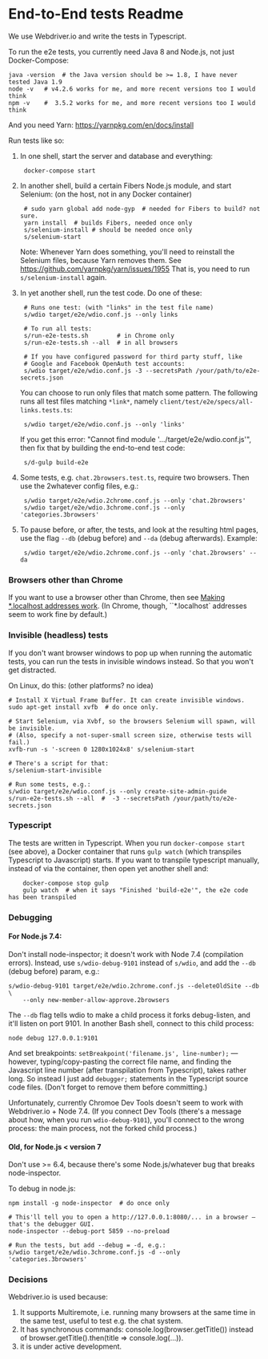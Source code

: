 End-to-End tests Readme
===================

We use Webdriver.io and write the tests in Typescript.

To run the e2e tests, you currently need Java 8 and Node.js, not just Docker-Compose:

    java -version  # the Java version should be >= 1.8, I have never tested Java 1.9
    node -v   # v4.2.6 works for me, and more recent versions too I would think
    npm -v    #  3.5.2 works for me, and more recent versions too I would think

And you need Yarn: https://yarnpkg.com/en/docs/install


Run tests like so:

1. In one shell, start the server and database and everything:

        docker-compose start

1. In another shell, build a certain Fibers Node.js module, and start Selenium: (on the host,
   not in any Docker container)

        # sudo yarn global add node-gyp  # needed for Fibers to build? not sure.
        yarn install  # builds Fibers, needed once only
        s/selenium-install # should be needed once only
        s/selenium-start

    Note: Whenever Yarn does something, you'll need to reinstall the Selenium files, because
    Yarn removes them. See https://github.com/yarnpkg/yarn/issues/1955
    That is, you need to run `s/selenium-install` again.

1. In yet another shell, run the test code. Do one of these:

        # Runs one test: (with "links" in the test file name)
        s/wdio target/e2e/wdio.conf.js --only links

        # To run all tests:
        s/run-e2e-tests.sh        # in Chrome only
        s/run-e2e-tests.sh --all  # in all browsers

        # If you have configured password for third party stuff, like
        # Google and Facebook OpenAuth test accounts:
        s/wdio target/e2e/wdio.conf.js -3 --secretsPath /your/path/to/e2e-secrets.json

    You can choose to run only files that match some pattern. The following runs
    all test files matching `*link*`, namely `client/test/e2e/specs/all-links.tests.ts`:

        s/wdio target/e2e/wdio.conf.js --only 'links'

    If you get this error: "Cannot find module '.../target/e2e/wdio.conf.js'", then
    fix that by building the end-to-end test code:

        s/d-gulp build-e2e

1. Some tests, e.g. `chat.2browsers.test.ts`, require two browsers. Then use the 2whatever config files, e.g.:

        s/wdio target/e2e/wdio.2chrome.conf.js --only 'chat.2browsers'
        s/wdio target/e2e/wdio.3chrome.conf.js --only 'categories.3browsers'

1. To pause before, or after, the tests, and look at the resulting html pages, use the flag
    `--db` (debug before) and `--da` (debug afterwards). Example:

        s/wdio target/e2e/wdio.2chrome.conf.js --only 'chat.2browsers' --da


### Browsers other than Chrome

If you want to use a browser other than Chrome, then see [Making *.localhost addresses work](./wildcard-dot-localhost.md).
(In Chrome, though, ``*.localhost` addresses seem to work fine by default.)


### Invisible (headless) tests

If you don't want browser windows to pop up when running the automatic tests, you can run
the tests in invisible windows instead. So that you won't get distracted.

On Linux, do this: (other platforms? no idea)

    # Install X Virtual Frame Buffer. It can create invisible windows.
    sudo apt-get install xvfb  # do once only.

    # Start Selenium, via Xvbf, so the browsers Selenium will spawn, will be invisible.
    # (Also, specify a not-super-small screen size, otherwise tests will fail.)
    xvfb-run -s '-screen 0 1280x1024x8' s/selenium-start

    # There's a script for that:
    s/selenium-start-invisible

    # Run some tests, e.g.:
    s/wdio target/e2e/wdio.conf.js --only create-site-admin-guide
    s/run-e2e-tests.sh --all  #  -3 --secretsPath /your/path/to/e2e-secrets.json


### Typescript

The tests are written in Typescript. When you run `docker-compose start` (see above), a Docker container
that runs `gulp watch` (which transpiles Typescript to Javascript) starts. If you want to
transpile typescript manually, instead of via the container, then open yet another shell and:

        docker-compose stop gulp
        gulp watch  # when it says "Finished 'build-e2e'", the e2e code has been transpiled


### Debugging

#### For Node.js 7.4:

Don't install node-inspector; it doesn't work with Node 7.4 (compilation errors). Instead,
use `s/wdio-debug-9101` instead of `s/wdio`, and add the `--db` (debug before) param,
e.g.:

```
s/wdio-debug-9101 target/e2e/wdio.2chrome.conf.js --deleteOldSite --db \
    --only new-member-allow-approve.2browsers
```

The `--db` flag tells wdio to make a child process it forks debug-listen,
and it'll listen on port 9101. In another Bash shell, connect to this child process:

```
node debug 127.0.0.1:9101
```

And set breakpoints:  `setBreakpoint('filename.js', line-number);` — however, typing/copy-pasting
the correct file name, and finding the Javascript line number (after transpilation from
Typescript), takes rather long. So instead I just add `debugger;` statements in the Typescript
source code files. (Don't forget to remove them before committing.)

Unfortunately, currently Chromoe Dev Tools doesn't seem to work with Webdriver.io + Node 7.4.
(If you connect Dev Tools (there's a message about how, when you run `wdio-debug-9101`), you'll
connect to the wrong process: the main process, not the forked child process.)


#### Old, for Node.js < version 7

Don't use >= 6.4, because there's some Node.js/whatever bug that breaks node-inspector.

To debug in node.js:

    npm install -g node-inspector  # do once only

    # This'll tell you to open a http://127.0.0.1:8080/... in a browser — that's the debugger GUI.
    node-inspector --debug-port 5859 --no-preload

    # Run the tests, but add --debug = -d, e.g.:
    s/wdio target/e2e/wdio.3chrome.conf.js -d --only 'categories.3browsers'


### Decisions

Webdriver.io is used because:
  1. It supports Multiremote, i.e. running many browsers at the same time in the same test, useful to test e.g. the chat system.
  2. It has synchronous commands: console.log(browser.getTitle()) instead of browser.getTitle().then(title => console.log(...)).
  3. it is under active development.


